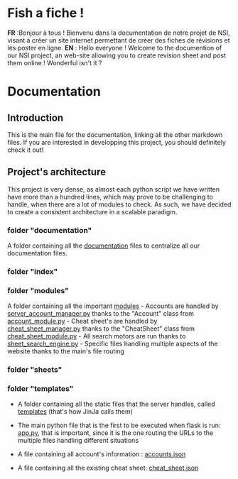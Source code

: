 # Fish a fiche !

**FR** :Bonjour à tous ! Bienvenu dans la documentation de notre projet de NSI, visant à créer un site internet permettant de créer des fiches de révisions et les poster en ligne.
**EN** : Hello everyone ! Welcome to the documention of our NSI project, an web-site allowing you to create revision sheet and post them online ! Wonderful isn't it ?

# Documentation

## Introduction

This is the main file for the documentation, linking all the other markdown files. If you are interested in developping this project, you should definitely check it out!

## Project's architecture

This project is very dense, as almost each python script we have written have more than a hundred lines, which may prove to be challenging to handle, when there are a lot of modules to check. As such, we have decided to create a consistent architecture in a scalable paradigm.

### folder "documentation"

A folder containing all the [documentation](/documentation) files to centralize all our documentation files.

### folder "index"

### folder "modules"

A folder containing all the important [modules](/modules)
	- Accounts are handled by [server_account_manager.py](/modules/server_account_manager.py) thanks to the "Account" class from [account_module.py](/modules/account_module.py)
	- Cheat sheet's are handled by [cheat_sheet_manager.py](/modules/cheat_sheet_manager.py) thanks to the "CheatSheet" class from [cheat_sheet_module.py](/modules/cheat_sheet_module.py)
	- All search motors are run thanks to [sheet_search_engine.py](/modules/sheet_search_engine.py)
	- Specific files handling multiple aspects of the website thanks to the main's file routing

### folder "sheets"

### folder "templates"

- A folder containing all the static files that the server handles, called [templates](/templates) (that's how JinJa calls them)

- The main python file that is the first to be executed when flask is run: [app.py](/app.py), that is important, since it is the one routing the URLs to the multiple files handling different situations
- A file containing all account's information : [accounts.json](/accounts.json)
- A file containing all the existing cheat sheet: [cheat_sheet.json](/cheat_sheet.json)
